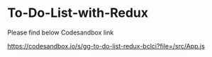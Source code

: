 # To-Do-List-with-Redux

Please find below Codesandbox link

https://codesandbox.io/s/gg-to-do-list-redux-bclci?file=/src/App.js
